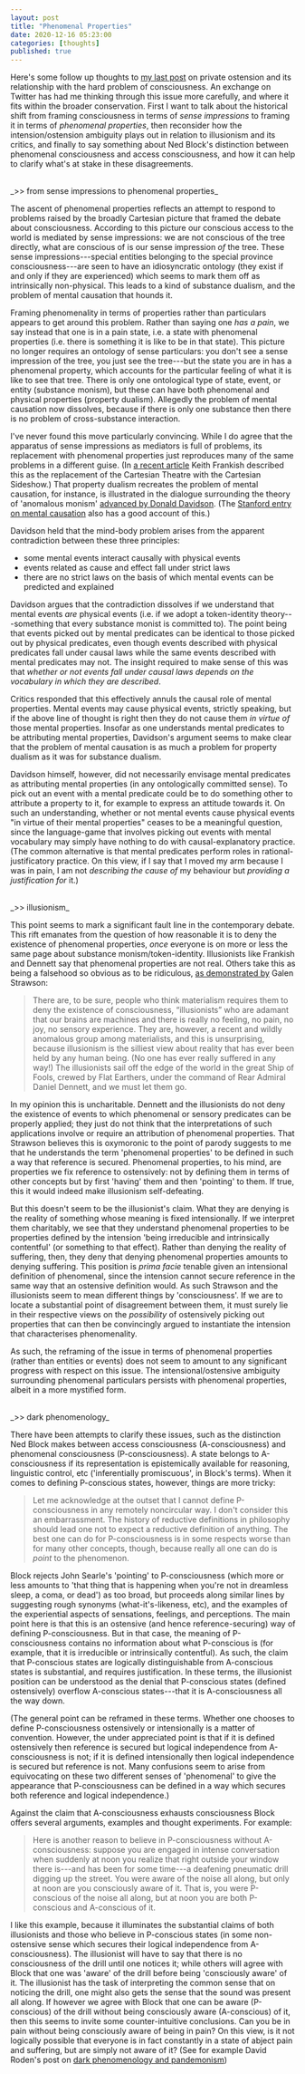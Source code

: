 ```yaml
---
layout: post
title: "Phenomenal Properties"
date: 2020-12-16 05:23:00
categories: [thoughts]
published: true
---
```


Here's some follow up thoughts to [my last post]({{site.baseurl}}/2020/12/09/hard-problem.html) on private ostension and its relationship with the hard problem of consciousness. An exchange on Twitter has had me thinking through this issue more carefully, and where it fits within the broader conservation. First I want to talk about the historical shift from framing consciousness in terms of _sense impressions_ to framing it in terms of _phenomenal properties_, then reconsider how the intension/ostension ambiguity plays out in relation to illusionism and its critics, and finally to say something about Ned Block's distinction between phenomenal consciousness and access consciousness, and how it can help to clarify what's at stake in these disagreements.

<br />
_>> from sense impressions to phenomenal properties_

The ascent of phenomenal properties reflects an attempt to respond to problems raised by the broadly Cartesian picture that framed the debate about consciousness. According to this picture our conscious access to the world is mediated by sense impressions: we are not conscious of the tree directly, what are conscious of is our sense impression _of_ the tree. These sense impressions---special entities belonging to the special province consciousness---are seen to have an idiosyncratic ontology (they exist if and only if they are experienced) which seems to mark them off as intrinsically non-physical. This leads to a kind of substance dualism, and the problem of mental causation that hounds it.

Framing phenomenality in terms of properties rather than particulars appears to get around this problem. Rather than saying one _has a pain_, we say instead that one is in a pain state, i.e. a state with phenomenal properties (i.e. there is something it is like to be in that state). This picture no longer requires an ontology of sense particulars: you don't see a sense impression of the tree, you just see the tree---but the state you are in has a phenomenal property, which accounts for the particular feeling of what it is like to see that tree. There is only one ontological type of state, event, or entity (substance monism), but these can have both phenomenal and physical properties (property dualism). Allegedly the problem of mental causation now dissolves, because if there is only one substance then there is no problem of cross-substance interaction.

I've never found this move particularly convincing. While I do agree that the apparatus of sense impressions as mediators is full of problems, its replacement with phenomenal properties just reproduces many of the same problems in a different guise. (In [a recent article](https://www.philosophersmag.com/essays/222-the-lure-of-the-cartesian-sideshow) Keith Frankish described this as the replacement of the Cartesian Theatre with the Cartesian Sideshow.) That property dualism recreates the problem of mental causation, for instance, is illustrated in the dialogue surrounding the theory of 'anomalous monism' [advanced by Donald Davidson]({{site.baseurl}}/assets/pdf/davidson-mental-events.pdf). (The [Stanford entry on mental causation](https://plato.stanford.edu/entries/mental-causation/) also has a good account of this.)

Davidson held that the mind-body problem arises from the apparent contradiction between these three principles:

- some mental events interact causally with physical events
- events related as cause and effect fall under strict laws
- there are no strict laws on the basis of which mental events can be predicted and explained

Davidson argues that the contradiction dissolves if we understand that mental events _are_ physical events (i.e. if we adopt a token-identity theory---something that every substance monist is committed to). The point being that events picked out by mental predicates can be identical to those picked out by physical predicates, even though events described with physical predicates fall under causal laws while the same events described with mental predicates may not. The insight required to make sense of this was that _whether or not events fall under causal laws depends on the vocabulary in which they are described_.

Critics responded that this effectively annuls the causal role of mental properties. Mental events may cause physical events, strictly speaking, but if the above line of thought is right then they do not cause them _in virtue of_ those mental properties. Insofar as one understands mental predicates to be attributing mental properties, Davidson's argument seems to make clear that the problem of mental causation is as much a problem for property dualism as it was for substance dualism.

Davidson himself, however, did not necessarily envisage mental predicates as attributing mental properties (in any ontologically committed sense). To pick out an event with a mental predicate could be to do something other to attribute a property to it, for example to express an attitude towards it. On such an understanding, whether or not mental events cause physical events "in virtue of their mental properties" ceases to be a meaningful question, since the language-game that involves picking out events with mental vocabulary may simply have nothing to do with causal-explanatory practice. (The common alternative is that mental predicates perform roles in rational-justificatory practice. On this view, if I say that I moved my arm because I was in pain, I am not _describing the cause of_ my behaviour but _providing a justification for_ it.)

<br />
_>> illusionism_

This point seems to mark a significant fault line in the contemporary debate. This rift emanates from the question of how reasonable it is to deny the existence of phenomenal properties, _once_ everyone is on more or less the same page about substance monism/token-identity. Illusionists like Frankish and Dennett say that phenomenal properties are not real. Others take this as being a falsehood so obvious as to be ridiculous, [as demonstrated by](https://www.theguardian.com/books/2019/dec/27/galileos-error-by-philip-goff-review) Galen Strawson:

> There are, to be sure, people who think materialism requires them to deny the existence of consciousness, “illusionists” who are adamant that our brains are machines and there is really no feeling, no pain, no joy, no sensory experience. They are, however, a recent and wildly anomalous group among materialists, and this is unsurprising, because illusionism is the silliest view about reality that has ever been held by any human being. (No one has ever really suffered in any way!) The illusionists sail off the edge of the world in the great Ship of Fools, crewed by Flat Earthers, under the command of Rear Admiral Daniel Dennett, and we must let them go.

In my opinion this is uncharitable. Dennett and the illusionists do not deny the existence of events to which phenomenal or sensory predicates can be properly applied; they just do not think that the interpretations of such applications involve or require an attribution of phenomenal properties. That Strawson believes this is oxymoronic to the point of parody suggests to me that he understands the term 'phenomenal properties' to be defined in such a way that reference is secured. Phenomenal properties, to his mind, are properties we fix reference to ostensively: not by defining them in terms of other concepts but by first 'having' them and then 'pointing' to them. If true, this it would indeed make illusionism self-defeating.

But this doesn't seem to be the illusionist's claim. What they are denying is the reality of something whose meaning is fixed intensionally. If we interpret them charitably, we see that they understand phenomenal properties to be properties defined by the intension 'being irreducible and intrinsically contentful' (or something to that effect). Rather than denying the reality of suffering, then, they deny that denying phenomenal properties amounts to denying suffering. This position is _prima facie_ tenable given an intensional definition of phenomenal, since the intension cannot secure reference in the same way that an ostensive definition would. As such Strawson and the illusionists seem to mean different things by 'consciousness'. If we are to locate a substantial point of disagreement between them, it must surely lie in their respective views on the _possibility_ of ostensively picking out properties that can then be convincingly argued to instantiate the intension that characterises phenomenality.

As such, the reframing of the issue in terms of phenomenal properties (rather than entities or events) does not seem to amount to any significant progress with respect on this issue. The intensional/ostensive ambiguity surrounding phenomenal particulars persists with phenomenal properties, albeit in a more mystified form.


<br />
_>> dark phenomenology_

There have been attempts to clarify these issues, such as the distinction Ned Block makes between access consciousness (A-consciousness) and phenomenal consciousness (P-consciousness). A state belongs to A-consciousness if its representation is epistemically available for reasoning, linguistic control, etc ('inferentially promiscuous', in Block's terms). When it comes to defining P-conscious states, however, things are more tricky:

> Let me acknowledge at the outset that I cannot define P-consciousness in any remotely noncircular way. I don't consider this an embarrassment. The history of reductive definitions in philosophy should lead one not to expect a reductive definition of anything. The best one can do for P-consciousness is in some respects worse than for many other concepts, though, because really all one can do is _point_ to the phenomenon.

Block rejects John Searle's 'pointing' to P-consciousness (which more or less amounts to 'that thing that is happening when you're not in dreamless sleep, a coma, or dead') as too broad, but proceeds along similar lines by suggesting rough synonyms (what-it's-likeness, etc), and the examples of the experiential aspects of sensations, feelings, and perceptions. The main point here is that this is an ostensive (and hence reference-securing) way of defining P-consciousness. But in that case, the meaning of P-consciousness contains no information about what P-conscious is (for example, that it is irreducible or intrinsically contentful). As such, the claim that P-conscious states are logically distinguishable from A-conscious states is substantial, and requires justification. In these terms, the illusionist position can be understood as the denial that P-conscious states (defined ostensively) overflow A-conscious states---that it is A-consciousness all the way down.

(The general point can be reframed in these terms. Whether one chooses to define P-consciousness ostensively or intensionally is a matter of convention. However, the under appreciated point is that if it is defined ostensively then reference is secured but logical independence from A-consciousness is not; if it is defined intensionally then logical independence is secured but reference is not. Many confusions seem to arise from equivocating on these two different senses of 'phenomenal' to give the appearance that P-consciousness can be defined in a way which secures both reference and logical independence.)

Against the claim that A-consciousness exhausts consciousness Block offers several arguments, examples and thought experiments. For example:

> Here is another reason to believe in P-consciousness without A-consciousness: suppose you are engaged in intense conversation when suddenly at noon you realize that right outside your window there is---and has been for some time---a deafening pneumatic drill digging up the street. You were aware of the noise all along, but only at noon are you consciously aware of it. That is, you were P-conscious of the noise all along, but at noon you are both P-conscious and A-conscious of it.

I like this example, because it illuminates the substantial claims of both illusionists and those who believe in P-conscious states (in some non-ostensive sense which secures their logical independence from A-consciousness). The illusionist will have to say that there is no consciousness of the drill until one notices it; while others will agree with Block that one was 'aware' of the drill before being 'consciously aware' of it. The illusionist has the task of interpreting the common sense that on noticing the drill, one might also gets the sense that the sound was present all along. If however we agree with Block that one can be aware (P-conscious) of the drill without being consciously aware (A-conscious) of it, then this seems to invite some counter-intuitive conclusions. Can you be in pain without being consciously aware of being in pain? On this view, is it not logically possible that everyone is in fact constantly in a state of abject pain and suffering, but are simply not aware of it? (See for example David Roden's post on [dark phenomenology and pandemonism](https://enemyindustry.wordpress.com/2020/09/25/dark-panpsychism-philip-goff-and-pandemonism/))
